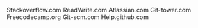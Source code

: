 Stackoverflow.com
ReadWrite.com
Atlassian.com
Git-tower.com
Freecodecamp.org
Git-scm.com
Help.github.com

